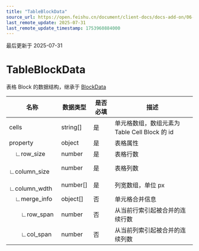```yaml
---
title: "TableBlockData"
source_url: https://open.feishu.cn/document/client-docs/docs-add-on/06-data-structure/BlockData/TableBlockData
last_remote_update: 2025-07-31
last_remote_update_timestamp: 1753960884000
---
```

最后更新于 2025-07-31

# TableBlockData
表格 Block 的数据结构，继承于 [BlockData](https://open.feishu.cn/document/uAjLw4CM/uYjL24iN/docs-add-on/05-api-doc/BlockData/blockdata)

| **名称**        | **数据类型**  | **是否必填** | **描述**                            |
| ------------- | --------- | -------- | --------------------------------- |
| cells         | string[] | 是        | 单元格数组，数组元素为 Table Cell Block 的 id |
| property      | object    | 是        | 表格属性                              |
|  ∟row_size    | number    | 是        | 表格行数                              |
|  ∟column_size | number    | 是        | 表格列数                              |
|  ∟column_wdth | number[] | 是        | 列宽数组，单位 px                        |
|  ∟merge_info  | object[] | 否        | 单元格合并信息                           |
|   ∟row_span   | number    | 否        | 从当前行索引起被合并的连续行数                   |
|   ∟col_span   | number    | 否        | 从当前列索引起被合并的连续列数
